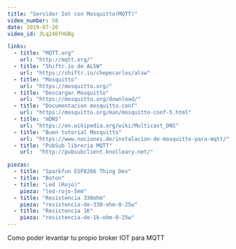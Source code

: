 ```yaml
---
title: "Servidor Iot con Mosquitto(MQTT)"
video_number: 58
date: 2019-07-26
video_id: 3Lq246fHGBg

links:
  - title: "MQTT.org"
    url: "http://mqtt.org/"
  - title: "Shiftr.io de ALSW"
    url: "https://shiftr.io/chepecarlos/alsw"
  - title: "Mosquitto"
    url: "https://mosquitto.org/"
  - title: "Descargar Mosquitto"
    url: "https://mosquitto.org/download/"
  - title: "Documentacion mosquitto.conf"
    url: "https://mosquitto.org/man/mosquitto-conf-5.html"
  - title: "mDNS"
    url: "https://en.wikipedia.org/wiki/Multicast_DNS"
  - title: "Buen tutorial Mosquitto"
    url: "https://www.nociones.de/instalacion-de-mosquitto-para-mqtt/"
  - title: "PubSub libreria MQTT"
    url:  "http://pubsubclient.knolleary.net/"

piezas:
  - title: "Sparkfun ESP8266 Thing Dev"
  - title: "Boton"
  - title: "Led (Rojo)"
    pieza: "led-rojo-5mm"
  - title: "Resistencia 330ohm"
    pieza: "resistencia-de-330-ohm-0-25w"
  - title: "Resistencia 1K"
    pieza: "resistencia-de-1k-ohm-0-25w"
---
```


Como poder levantar tu propio broker IOT para MQTT